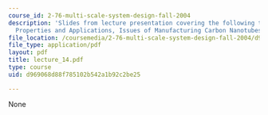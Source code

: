 ```yaml
---
course_id: 2-76-multi-scale-system-design-fall-2004
description: 'Slides from lecture presentation covering the following topics: Synthesis,
  Properties and Applications, Issues of Manufacturing Carbon Nanotubes.'
file_location: /coursemedia/2-76-multi-scale-system-design-fall-2004/d969068d88f785102b542a1b92c2be25_lecture_14.pdf
file_type: application/pdf
layout: pdf
title: lecture_14.pdf
type: course
uid: d969068d88f785102b542a1b92c2be25

---
```

None